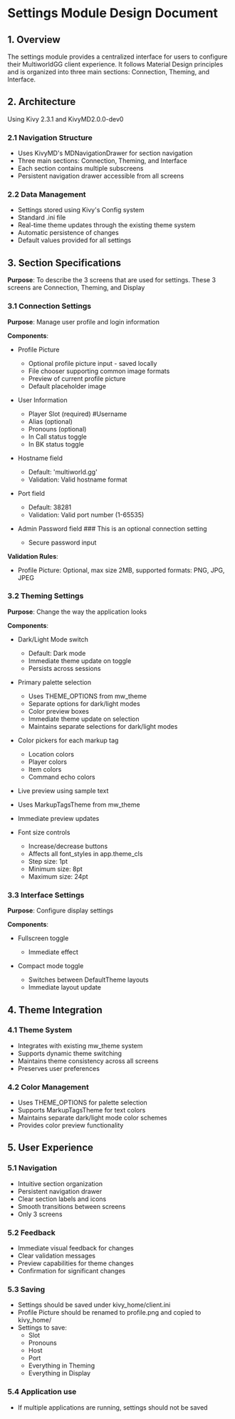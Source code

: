 # Settings Module Design Document

## 1. Overview
The settings module provides a centralized interface for users to configure their MultiworldGG client experience. It follows Material Design principles and is organized into three main sections: Connection, Theming, and Interface.

## 2. Architecture
Using Kivy 2.3.1 and KivyMD2.0.0-dev0

### 2.1 Navigation Structure
- Uses KivyMD's MDNavigationDrawer for section navigation
- Three main sections: Connection, Theming, and Interface
- Each section contains multiple subscreens
- Persistent navigation drawer accessible from all screens

### 2.2 Data Management
- Settings stored using Kivy's Config system
- Standard .ini file
- Real-time theme updates through the existing theme system
- Automatic persistence of changes
- Default values provided for all settings

## 3. Section Specifications
**Purpose**: To describe the 3 screens that are used for
settings. These 3 screens are Connection, Theming, and Display

### 3.1 Connection Settings
**Purpose**: Manage user profile and login information

**Components**:
- Profile Picture
  - Optional profile picture input - saved locally
  - File chooser supporting common image formats
  - Preview of current profile picture
  - Default placeholder image

- User Information
  - Player Slot (required) #Username
  - Alias (optional)
  - Pronouns (optional)
  - In Call status toggle
  - In BK status toggle

- Hostname field
  - Default: 'multiworld.gg'
  - Validation: Valid hostname format
- Port field
  - Default: 38281
  - Validation: Valid port number (1-65535)
- Admin Password field ### This is an optional connection setting
  - Secure password input

**Validation Rules**:
- Profile Picture: Optional, max size 2MB, supported formats: PNG, JPG, JPEG

### 3.2 Theming Settings
**Purpose**: Change the way the application looks

**Components**:
- Dark/Light Mode switch
  - Default: Dark mode
  - Immediate theme update on toggle
  - Persists across sessions

- Primary palette selection
  - Uses THEME_OPTIONS from mw_theme
  - Separate options for dark/light modes
  - Color preview boxes
  - Immediate theme update on selection
  - Maintains separate selections for dark/light modes

- Color pickers for each markup tag
  - Location colors
  - Player colors
  - Item colors
  - Command echo colors
- Live preview using sample text
- Uses MarkupTagsTheme from mw_theme
- Immediate preview updates

- Font size controls
  - Increase/decrease buttons
  - Affects all font_styles in app.theme_cls
  - Step size: 1pt
  - Minimum size: 8pt
  - Maximum size: 24pt

### 3.3 Interface Settings
**Purpose**: Configure display settings

**Components**:
- Fullscreen toggle
  - Immediate effect

- Compact mode toggle
  - Switches between DefaultTheme layouts
  - Immediate layout update

## 4. Theme Integration

### 4.1 Theme System
- Integrates with existing mw_theme system
- Supports dynamic theme switching
- Maintains theme consistency across all screens
- Preserves user preferences

### 4.2 Color Management
- Uses THEME_OPTIONS for palette selection
- Supports MarkupTagsTheme for text colors
- Maintains separate dark/light mode color schemes
- Provides color preview functionality

## 5. User Experience

### 5.1 Navigation
- Intuitive section organization
- Persistent navigation drawer
- Clear section labels and icons
- Smooth transitions between screens
- Only 3 screens

### 5.2 Feedback
- Immediate visual feedback for changes
- Clear validation messages
- Preview capabilities for theme changes
- Confirmation for significant changes

### 5.3 Saving
- Settings should be saved under kivy_home/client.ini
- Profile Picture should be renamed to profile.png and copied to kivy_home/
- Settings to save:
    - Slot
    - Pronouns
    - Host
    - Port
    - Everything in Theming
    - Everything in Display

### 5.4 Application use
- If multiple applications are running, settings should not be saved

